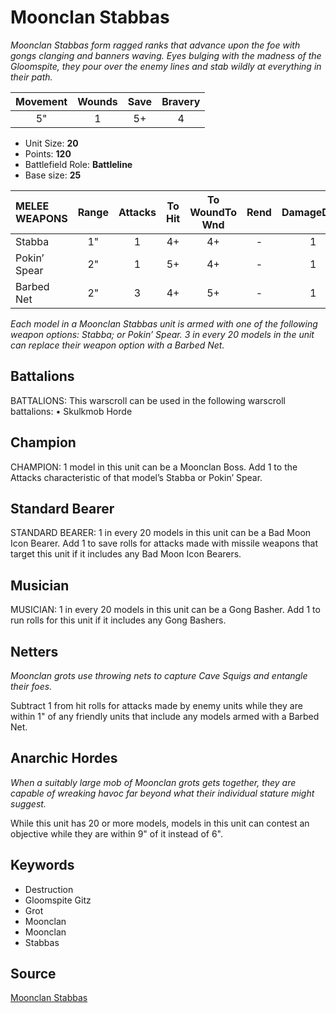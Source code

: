 # Moonclan Stabbas

_Moonclan Stabbas form ragged ranks that advance upon the foe with gongs clanging and banners waving. Eyes bulging with the madness of the Gloomspite, they pour over the enemy lines and stab wildly at everything in their path._


| Movement | Wounds | Save | Bravery |
|:--------:|:------:|:----:|:-------:|
| 5" | 1 | 5+ | 4 |

* Unit Size: **20**
* Points: **120**
* Battlefield Role: **Battleline**
* Base size: **25**

| MELEE WEAPONS | Range | Attacks | To Hit | To WoundTo Wnd | Rend | DamageDmg |
|:---|:--:|:--:|:--:|:--:|:--:|:--:|
| Stabba | 1" | 1 | 4+ | 4+ | - | 1 |
| Pokin’ Spear | 2" | 1 | 5+ | 4+ | - | 1 |
| Barbed Net | 2" | 3 | 4+ | 5+ | - | 1 |


_Each model in a Moonclan Stabbas unit is armed with one of the following weapon options: Stabba; or Pokin’ Spear. 3 in every 20 models in the unit can replace their weapon option with a Barbed Net._

## Battalions

BATTALIONS: This warscroll can be used in the following warscroll battalions: • Skulkmob Horde

## Champion

CHAMPION: 1 model in this unit can be a Moonclan Boss. Add 1 to the Attacks characteristic of that model’s Stabba or Pokin’ Spear.

## Standard Bearer

STANDARD BEARER: 1 in every 20 models in this unit can be a Bad Moon Icon Bearer. Add 1 to save rolls for attacks made with missile weapons that target this unit if it includes any Bad Moon Icon Bearers.

## Musician

MUSICIAN: 1 in every 20 models in this unit can be a Gong Basher. Add 1 to run rolls for this unit if it includes any Gong Bashers.

## Netters

_Moonclan grots use throwing nets to capture Cave Squigs and entangle their foes._

Subtract 1 from hit rolls for attacks made by enemy units while they are within 1" of any friendly units that include any models armed with a Barbed Net.

## Anarchic Hordes

_When a suitably large mob of Moonclan grots gets together, they are capable of wreaking havoc far beyond what their individual stature might suggest._

While this unit has 20 or more models, models in this unit can contest an objective while they are within 9" of it instead of 6".

## Keywords

* Destruction
* Gloomspite Gitz
* Grot
* Moonclan
* Moonclan
* Stabbas


## Source

[Moonclan Stabbas](https://wahapedia.ru/aos3/factions/gloomspite-gitz/Moonclan-Stabbas)
